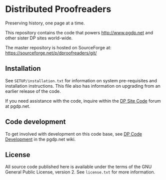 # Distributed Proofreaders

Preserving history, one page at a time.

This repository contains the code that powers http://www.pgdp.net and other
sister DP sites world-wide.

The master repository is hosted on SourceForge at: 
https://sourceforge.net/p/dproofreaders/git/

## Installation

See `SETUP/installation.txt` for information on system pre-requisites and
installation instructions. This file also has information on upgrading from
an earlier release of the code.

If you need assistance with the code, inquire within the
[DP Site Code](http://www.pgdp.net/phpBB3/viewforum.php?f=32) forum at pgdp.net.

## Code development

To get involved with development on this code base, see
[DP Code Development](http://www.pgdp.net/wiki/DP_Code_Development) in the
pgdp.net wiki.

## License

All source code published here is available under the terms of the GNU General
Public License, version 2. See `license.txt` for more information.
